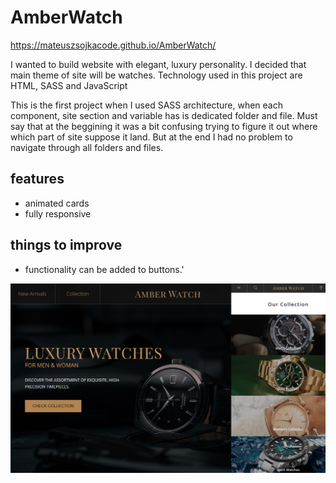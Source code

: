 # AmberWatch
https://mateuszsojkacode.github.io/AmberWatch/

I wanted to build website with elegant, luxury personality. I decided that main theme of site will be watches. Technology used in this project are HTML, SASS and JavaScript

This is the first project when I used SASS architecture, when each component, site section and variable has is dedicated folder and file. Must say that at the beggining it was a bit confusing trying to figure it out where which part of site suppose it land. But at the end I had no problem to navigate through all folders and files.

## features
* animated cards
* fully responsive

## things to improve
* functionality can be added to buttons.'

<img src="https://github.com/MateuszSojkaCode/AmberWatch/blob/master/src/img/AmberWatch-ThumNail.jpg">
